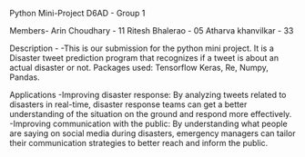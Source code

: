 Python Mini-Project
D6AD - Group 1

Members-
Arin Choudhary - 11
Ritesh Bhalerao - 05
Atharva khanvilkar - 33

Description -
-This is our submission for the python mini project. It is a Disaster tweet prediction program that recognizes if a tweet is about an actual disaster or not.
Packages used: Tensorflow Keras, Re, Numpy, Pandas.

Applications
-Improving disaster response: By analyzing tweets related to disasters in real-time,
disaster response teams can get a better understanding of the situation on the ground
and respond more effectively.
-Improving communication with the public: By understanding what people are saying on
social media during disasters, emergency managers can tailor their communication
strategies to better reach and inform the public.
